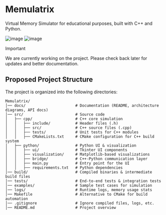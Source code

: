 # Memulatrix
Virtual Memory Simulator for educational purposes, built with C++ and Python.

![image](https://github.com/user-attachments/assets/7fbccc8c-8262-4e11-be8e-b35b4d3bf632)
![image](https://github.com/user-attachments/assets/a04b9f59-9654-4394-9fde-f0ac333c812b)



> [!IMPORTANT]  
We are currently working on the project. Please check back later for updates and better documentation.

## Proposed Project Structure
The project is organized into the following directories:
```
Memulatrix/
│── docs/                      # Documentation (README, architecture diagrams, API docs)
│── src/                       # Source code
│   ├── cpp/                   # C++ core simulation
│   │   ├── include/           # Header files (.h)
│   │   ├── src/               # C++ source files (.cpp)
│   │   ├── tests/             # Unit tests for C++ modules
│   │   ├── CMakeLists.txt     # CMake configuration for C++ build system
│   ├── python/                # Python UI & visualization
│   │   ├── ui/                # Tkinter UI components
│   │   ├── visualization/     # Matplotlib-based visualizations
│   │   ├── bridge/            # C++-Python communication layer
│   │   ├── main.py            # Entry point for the UI
│   │   ├── requirements.txt   # Python dependencies
│── build/                     # Compiled binaries & intermediate build files
│── tests/                     # End-to-end tests & integration tests
│── examples/                  # Sample test cases for simulation
│── logs/                      # Runtime logs, memory usage stats
│── Makefile                   # Alternative to CMake for build automation
│── .gitignore                 # Ignore compiled files, logs, etc.
│── README.md                  # Project overview
```



